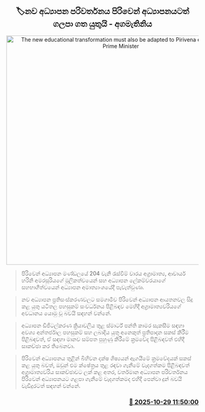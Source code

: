 <p align='center'><b><h2 align='center' title='The new educational transformation must also be adapted to Pirivena education - Prime Minister'>🏷නව අධ්‍යාපන පරිවර්තනය පිරිවෙන් අධ්‍යාපනයටත් ගලපා ගත යුතුයි - අගමැතිනිය</h2></b></p>
<p align='center'><img src='https://helakuru.sgp1.cdn.digitaloceanspaces.com/esana/images/lib/harini-edu-mkl.jpg' width='600' alt='The new educational transformation must also be adapted to Pirivena education - Prime Minister'></p>

> පිරිවෙන් අධ්‍යාපන මණ්ඩලයේ 204 වැනි රැස්වීම් වාරය අග්‍රාමාත්‍ය, ආචාර්ය හරිනි අමරසූරියගේ මූලිකත්වයෙන් සහ අධ්‍යාපන ලේකම්වරයාගේ සහභාගීත්වයෙන් අධ්‍යාපන අමාත්‍යාංශයේදී පැවැත්වුණා.

> නව අධ්‍යාපන ප්‍රතිසංස්කරණවලට සමගාමීව පිරිවෙන් අධ්‍යාපන ආයතනවල සිදු කළ යුතු යටිතල පහසුකම් සංවර්ධනය පිළිබඳව මෙහිදී අග්‍රාමාත්‍යවරියගේ අවධානය යොමු වූ බවයි සඳහන් වන්නේ.

> අධ්‍යාපන ඩිජිටල්කරණ ක්‍රියාවලිය තුළ ස්මාර්ට් පන්ති කාමර සැකසීම සඳහා අවශ්‍ය අන්තර්ජාල පහසුකම් සහ ලබාදිය යුතු අනෙකුත් ප්‍රතිපාදන සකස් කිරීම පිළිබඳවත්, ඒ සඳහා මානව සම්පත පුහුණු කිරීමේ ක්‍රමවේද පිළිබඳවත් එහිදී සාකච්ඡා කර තිබෙනවා.

> පිරිවෙන් අධ්‍යාපනය තුළින් බිහිවන දක්ෂ ශිෂ්‍යයන් ඇගයීමේ ක්‍රමවේදයක් සකස් කළ යුතු බවත්, ඔවුන් එම ක්ෂේත්‍රය තුළ රඳවා ගැනීමේ වැදගත්කම පිළිබඳවත් අග්‍රාමාත්‍යවරිය සාකච්ඡාවට ලක් කළ අතර, වර්තමාන අධ්‍යාපන පරිවර්තනය පිරිවෙන් අධ්‍යාපනයට ගළපා ගැනීමේ වැදගත්කමද එහිදී පෙන්වා දුන් බවයි වැඩිදුරටත් සඳහන් වන්නේ.



<h3 align='right'><a href='https://www.helakuru.lk/esana/p/114891/'>📅 2025-10-29 11:50:00</a></h3>

